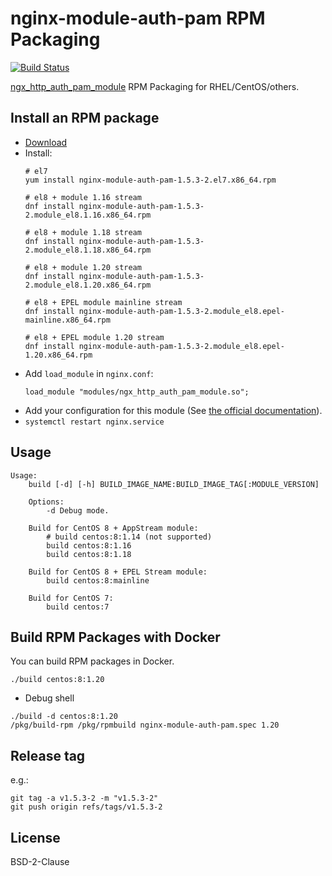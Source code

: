 # nginx-module-auth-pam RPM Packaging

[![Build Status](https://github.com/jfut/nginx-module-auth-pam-rpm/workflows/test/badge.svg?branch=master)](https://github.com/jfut/nginx-module-auth-pam-rpm/actions?query=workflow%3Atest)

[ngx_http_auth_pam_module](https://github.com/sto/ngx_http_auth_pam_module) RPM Packaging for RHEL/CentOS/others.

## Install an RPM package

- [Download](https://github.com/jfut/nginx-module-auth-pam-rpm/releases)
- Install:
    ```
    # el7
    yum install nginx-module-auth-pam-1.5.3-2.el7.x86_64.rpm

    # el8 + module 1.16 stream
    dnf install nginx-module-auth-pam-1.5.3-2.module_el8.1.16.x86_64.rpm

    # el8 + module 1.18 stream
    dnf install nginx-module-auth-pam-1.5.3-2.module_el8.1.18.x86_64.rpm

    # el8 + module 1.20 stream
    dnf install nginx-module-auth-pam-1.5.3-2.module_el8.1.20.x86_64.rpm

    # el8 + EPEL module mainline stream
    dnf install nginx-module-auth-pam-1.5.3-2.module_el8.epel-mainline.x86_64.rpm

    # el8 + EPEL module 1.20 stream
    dnf install nginx-module-auth-pam-1.5.3-2.module_el8.epel-1.20.x86_64.rpm
    ```
- Add `load_module` in `nginx.conf`:
    ```
    load_module "modules/ngx_http_auth_pam_module.so";
    ```
- Add your configuration for this module (See [the official documentation](https://github.com/sto/ngx_http_auth_pam_module)).
- `systemctl restart nginx.service`

## Usage

```
Usage:
    build [-d] [-h] BUILD_IMAGE_NAME:BUILD_IMAGE_TAG[:MODULE_VERSION]

    Options:
        -d Debug mode.

    Build for CentOS 8 + AppStream module:
        # build centos:8:1.14 (not supported)
        build centos:8:1.16
        build centos:8:1.18

    Build for CentOS 8 + EPEL Stream module:
        build centos:8:mainline

    Build for CentOS 7:
        build centos:7
```

## Build RPM Packages with Docker

You can build RPM packages in Docker.

```
./build centos:8:1.20
```

- Debug shell

```
./build -d centos:8:1.20
/pkg/build-rpm /pkg/rpmbuild nginx-module-auth-pam.spec 1.20
```

## Release tag

e.g.:

```
git tag -a v1.5.3-2 -m "v1.5.3-2"
git push origin refs/tags/v1.5.3-2
```

## License

BSD-2-Clause

